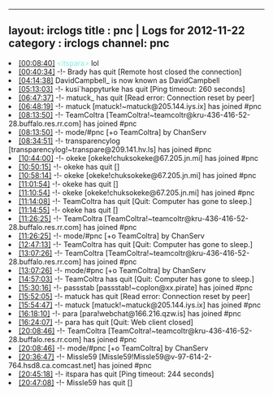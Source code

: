 
---
layout: irclogs
title : pnc | Logs for 2012-11-22
category : irclogs
channel: pnc
---
<li class="logitem"><a href="#00:08:40" name="00:08:40" class="time">[00:08:40]</a> <span class="person" style="color:#7deee6">&lt;itspara&gt;</span> lol </li>
<li class="logitem"><a href="#00:40:34" name="00:40:34" class="time">[00:40:34]</a> -!- <span class="quit">Brady</span> has quit [Remote host closed the connection] </li>
<li class="logitem"><a href="#04:14:38" name="04:14:38" class="time">[04:14:38]</a> <span class="nick">DavidCampbell_</span> is now known as <span class="nick">DavidCampbell</span> </li>
<li class="logitem"><a href="#05:13:03" name="05:13:03" class="time">[05:13:03]</a> -!- <span class="quit">kusi`happyturke</span> has quit [Ping timeout: 260 seconds] </li>
<li class="logitem"><a href="#06:47:37" name="06:47:37" class="time">[06:47:37]</a> -!- <span class="quit">matuck_</span> has quit [Read error: Connection reset by peer] </li>
<li class="logitem"><a href="#06:48:19" name="06:48:19" class="time">[06:48:19]</a> -!- <span class="join">matuck</span> [matuck!~matuck@205.144.iys.ix] has joined #pnc </li>
<li class="logitem"><a href="#08:13:50" name="08:13:50" class="time">[08:13:50]</a> -!- <span class="join">TeamColtra</span> [TeamColtra!~teamcoltr@kru-436-416-52-28.buffalo.res.rr.com] has joined #pnc </li>
<li class="logitem"><a href="#08:13:50" name="08:13:50" class="time">[08:13:50]</a> -!- mode/<span class="mode">#pnc</span> [+o TeamColtra] by ChanServ </li>
<li class="logitem"><a href="#08:34:51" name="08:34:51" class="time">[08:34:51]</a> -!- <span class="join">transparencylog</span> [transparencylog!~transpare@209.141.hv.ls] has joined #pnc </li>
<li class="logitem"><a href="#10:44:00" name="10:44:00" class="time">[10:44:00]</a> -!- <span class="join">okeke</span> [okeke!chuksokeke@67.205.jn.mi] has joined #pnc </li>
<li class="logitem"><a href="#10:50:15" name="10:50:15" class="time">[10:50:15]</a> -!- <span class="quit">okeke</span> has quit [] </li>
<li class="logitem"><a href="#10:58:14" name="10:58:14" class="time">[10:58:14]</a> -!- <span class="join">okeke</span> [okeke!chuksokeke@67.205.jn.mi] has joined #pnc </li>
<li class="logitem"><a href="#11:01:54" name="11:01:54" class="time">[11:01:54]</a> -!- <span class="quit">okeke</span> has quit [] </li>
<li class="logitem"><a href="#11:10:54" name="11:10:54" class="time">[11:10:54]</a> -!- <span class="join">okeke</span> [okeke!chuksokeke@67.205.jn.mi] has joined #pnc </li>
<li class="logitem"><a href="#11:14:08" name="11:14:08" class="time">[11:14:08]</a> -!- <span class="quit">TeamColtra</span> has quit [Quit: Computer has gone to sleep.] </li>
<li class="logitem"><a href="#11:14:55" name="11:14:55" class="time">[11:14:55]</a> -!- <span class="quit">okeke</span> has quit [] </li>
<li class="logitem"><a href="#11:26:25" name="11:26:25" class="time">[11:26:25]</a> -!- <span class="join">TeamColtra</span> [TeamColtra!~teamcoltr@kru-436-416-52-28.buffalo.res.rr.com] has joined #pnc </li>
<li class="logitem"><a href="#11:26:25" name="11:26:25" class="time">[11:26:25]</a> -!- mode/<span class="mode">#pnc</span> [+o TeamColtra] by ChanServ </li>
<li class="logitem"><a href="#12:47:13" name="12:47:13" class="time">[12:47:13]</a> -!- <span class="quit">TeamColtra</span> has quit [Quit: Computer has gone to sleep.] </li>
<li class="logitem"><a href="#13:07:26" name="13:07:26" class="time">[13:07:26]</a> -!- <span class="join">TeamColtra</span> [TeamColtra!~teamcoltr@kru-436-416-52-28.buffalo.res.rr.com] has joined #pnc </li>
<li class="logitem"><a href="#13:07:26" name="13:07:26" class="time">[13:07:26]</a> -!- mode/<span class="mode">#pnc</span> [+o TeamColtra] by ChanServ </li>
<li class="logitem"><a href="#14:57:03" name="14:57:03" class="time">[14:57:03]</a> -!- <span class="quit">TeamColtra</span> has quit [Quit: Computer has gone to sleep.] </li>
<li class="logitem"><a href="#15:30:16" name="15:30:16" class="time">[15:30:16]</a> -!- <span class="join">passstab</span> [passstab!~coplon@xx.pirate] has joined #pnc </li>
<li class="logitem"><a href="#15:52:05" name="15:52:05" class="time">[15:52:05]</a> -!- <span class="quit">matuck</span> has quit [Read error: Connection reset by peer] </li>
<li class="logitem"><a href="#15:54:47" name="15:54:47" class="time">[15:54:47]</a> -!- <span class="join">matuck</span> [matuck!~matuck@205.144.iys.ix] has joined #pnc </li>
<li class="logitem"><a href="#16:18:10" name="16:18:10" class="time">[16:18:10]</a> -!- <span class="join">para</span> [para!webchat@166.216.qzw.is] has joined #pnc </li>
<li class="logitem"><a href="#16:24:07" name="16:24:07" class="time">[16:24:07]</a> -!- <span class="quit">para</span> has quit [Quit: Web client closed] </li>
<li class="logitem"><a href="#20:08:46" name="20:08:46" class="time">[20:08:46]</a> -!- <span class="join">TeamColtra</span> [TeamColtra!~teamcoltr@kru-436-416-52-28.buffalo.res.rr.com] has joined #pnc </li>
<li class="logitem"><a href="#20:08:46" name="20:08:46" class="time">[20:08:46]</a> -!- mode/<span class="mode">#pnc</span> [+o TeamColtra] by ChanServ </li>
<li class="logitem"><a href="#20:36:47" name="20:36:47" class="time">[20:36:47]</a> -!- <span class="join">Missle59</span> [Missle59!Missle59@v-97-614-2-764.hsd8.ca.comcast.net] has joined #pnc </li>
<li class="logitem"><a href="#20:45:18" name="20:45:18" class="time">[20:45:18]</a> -!- <span class="quit">itspara</span> has quit [Ping timeout: 244 seconds] </li>
<li class="logitem"><a href="#20:47:08" name="20:47:08" class="time">[20:47:08]</a> -!- <span class="quit">Missle59</span> has quit [] </li>


